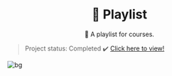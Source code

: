 <h1 align="center">
    <a">🔗 Playlist</a>
</h1>
<p align="center">🚀 A playlist for courses.</p>

> Project status: Completed :heavy_check_mark: [Click here to view!](https://icegreeen.github.io/Playlist/)

![bg](https://user-images.githubusercontent.com/56550632/189593152-6077379c-d4da-4b64-abf1-f679db11f9d2.jpg)
